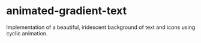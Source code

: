 # animated-gradient-text
Implementation of a beautiful, iridescent background of text and icons using cyclic animation.

